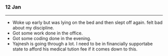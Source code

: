 

### 12 Jan 
---
- Woke up early but was lying on the bed and then slept off again. felt bad about my discipline.
- Got some work done in the office. 
- Got some coding done in the evening.
- Yajnesh is going through a lot. I need to be in financially supportabe state to afford his medical tution fee if it comes down to this.
